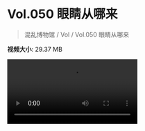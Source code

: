 # Vol.050 眼睛从哪来

> 混乱博物馆 / Vol / Vol.050 眼睛从哪来

**视频大小**: 29.37 MB

<div class="video"><video src="https://file.hsyhx.top/video/混乱博物馆/Vol/050.mp4" controls preload>🤔 您的浏览器不支持 video 标签</video></div>